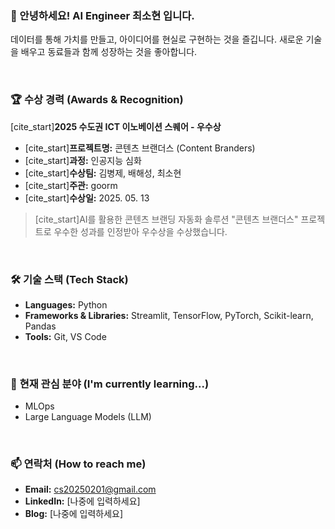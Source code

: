 ### 👋 안녕하세요! AI Engineer 최소현 입니다.

데이터를 통해 가치를 만들고, 아이디어를 현실로 구현하는 것을 즐깁니다.
새로운 기술을 배우고 동료들과 함께 성장하는 것을 좋아합니다.

<br>

### 🏆 **수상 경력 (Awards & Recognition)**

[cite_start]**2025 수도권 ICT 이노베이션 스퀘어 - 우수상** 
- [cite_start]**프로젝트명:** 콘텐츠 브랜더스 (Content Branders) 
- [cite_start]**과정:** 인공지능 심화 
- [cite_start]**수상팀:** 김병제, 배해성, 최소현 
- [cite_start]**주관:** goorm 
- [cite_start]**수상일:** 2025. 05. 13 

> [cite_start]AI를 활용한 콘텐츠 브랜딩 자동화 솔루션 "콘텐츠 브랜더스" 프로젝트로 우수한 성과를 인정받아 우수상을 수상했습니다. 

<br>

### 🛠️ **기술 스택 (Tech Stack)**

- **Languages:** Python
- **Frameworks & Libraries:** Streamlit, TensorFlow, PyTorch, Scikit-learn, Pandas
- **Tools:** Git, VS Code

<br>

### 🌱 **현재 관심 분야 (I'm currently learning...)**

- MLOps
- Large Language Models (LLM)


<br>

### 📫 **연락처 (How to reach me)**

- **Email:** cs20250201@gmail.com
- **LinkedIn:** [나중에 입력하세요]
- **Blog:** [나중에 입력하세요]
